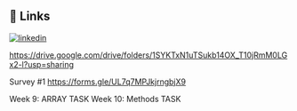 
## 🔗 Links
[![linkedin](https://img.shields.io/badge/linkedin-0A66C2?style=for-the-badge&logo=linkedin&logoColor=white)](https://www.linkedin.com/in/yaman97/)

https://drive.google.com/drive/folders/1SYKTxN1uTSukb14OX_T10jRmM0LGx2-l?usp=sharing
  
Survey #1
https://forms.gle/UL7q7MPJkjrngbjX9

Week 9: ARRAY TASK
Week 10: Methods TASK